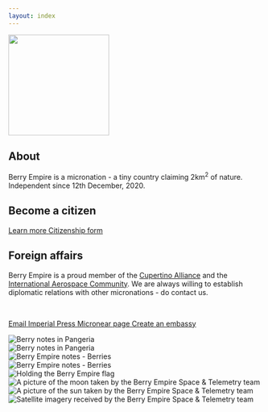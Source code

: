 ```yaml
---
layout: index
---
```


  <div>
    <img src="/images/flagwave.png" height="200" />
    <h2> About </h2>
    <p>Berry Empire is a micronation - a tiny country claiming 2km<sup>2</sup> of nature. Independent since 12th December, 2020.</p>
  </div>
  <div>
    <h2>Become a citizen</h2>
    <p><a class="thickbutton thick" href="/citizenship"> <span>Learn more</span> </a>
<a class="thickbutton thick" href="https://docs.google.com/forms/d/e/1FAIpQLSfkJTmNNMBZQjtnY1X0qukH5jc4miOadwbrQjsZ3HqjJVhTfQ/viewform?usp=sf_link"> <span>Citizenship form</span> </a></p>
  </div>
  <div>
    <h2>Foreign affairs</h2>
    <p>Berry Empire is a proud member of the <a href="https://cupertinoalliance.ca/">Cupertino Alliance</a> and the <a href="https://internationalaerospacecommunity.wordpress.com/">International Aerospace Community</a>. We are always willing to establish diplomatic relations with other micronations - do contact us.</p>
    <br>
    <p>
    <a class="thickbutton thick" href="mailto:empire@duck.com"> <span>Email</span> </a>
    <a class="thickbutton thick" href="/press"> <span>Imperial Press</span> </a>
    <a class="thickbutton thick" target="_blank" href="https://micronear.cupertinoalliance.ca/micronation.html?m=RR"> <span>Micronear page</span> </a>
    <a class="thickbutton thick" href="/embassy/"> <span>Create an embassy</span> </a>
    </p>
  </div>
 <div class="grid">
  <div>
    <img src="/images/pangeria1.jpg" alt="Berry notes in Pangeria" />
  </div>
  <div>
    <img src="/images/pangeria4.jpg" alt="Berry notes in Pangeria" />
  </div>
  <div>
    <img src="/images/berrynotes_front.jpg" alt="Berry Empire notes - Berries" />
  </div>
  <div>
    <img src="/images/berrynotes_back.jpg" alt="Berry Empire notes - Berries" />
  </div>
  <div>
    <img src="/images/toubak.jpg" alt="Holding the Berry Empire flag" />
  </div>
  <div>
   <img src="/images/moon.jpg" alt="A picture of the moon taken by the Berry Empire Space & Telemetry team" />
  </div>
  <div>
   <img src="/images/sun.jpg" alt="A picture of the sun taken by the Berry Empire Space & Telemetry team" />
  </div>
  <div class="indexgrid_wider">
    <img src="/images/best_telemetry.png" alt="Satellite imagery received by the Berry Empire Space & Telemetry team" />
  </div>
 </div>
